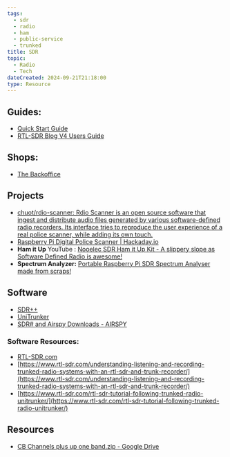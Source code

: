 ```yaml
---
tags:
  - sdr
  - radio
  - ham
  - public-service
  - trunked
title: SDR
topic:
  - Radio
  - Tech
dateCreated: 2024-09-21T21:18:00
type: Resource
---
```

## Guides:
- [Quick Start Guide](https://www.rtl-sdr.com/rtl-sdr-quick-start-guide/)
- [RTL-SDR Blog V4 Users Guide](https://www.rtl-sdr.com/V4/)

## Shops:
- [The Backoffice](https://backofficeshow.com/)
## Projects
- [chuot/rdio-scanner: Rdio Scanner is an open source software that ingest and distribute audio files generated by various software-defined radio recorders. Its interface tries to reproduce the user experience of a real police scanner, while adding its own touch.](https://github.com/chuot/rdio-scanner)
- [Raspberry Pi Digital Police Scanner | Hackaday.io](https://hackaday.io/project/175920-raspberry-pi-digital-police-scanner)
- **Ham it Up** YouTube : [Nooelec SDR Ham it Up Kit - A slippery slope as Software Defined Radio is awesome!](https://www.youtube.com/watch?v=u1INSkGyx3k)
- **Spectrum Analyzer:** [Portable Raspberry Pi SDR Spectrum Analyser made from scraps!](https://www.youtube.com/watch?v=pUMzct78tQg)
## Software
- [SDR++](https://www.sdrpp.org/)
-  [UniTrunker](https://www.unitrunker.com/)
- [SDR# and Airspy Downloads - AIRSPY](https://airspy.com/download/)

### Software Resources:  
- [RTL-SDR.com](https://www.RTL-SDR.com)
- [https://www.rtl-sdr.com/understanding-listening-and-recording-trunked-radio-systems-with-an-rtl-sdr-and-trunk-recorder/](https://www.rtl-sdr.com/understanding-listening-and-recording-trunked-radio-systems-with-an-rtl-sdr-and-trunk-recorder/)
- [https://www.rtl-sdr.com/rtl-sdr-tutorial-following-trunked-radio-unitrunker/](https://www.rtl-sdr.com/rtl-sdr-tutorial-following-trunked-radio-unitrunker/)  
## Resources
- [CB Channels plus up one band.zip - Google Drive](https://drive.google.com/file/d/1O8CEfGy9_dffhHHgaO42yuPo63xomgj3/view)